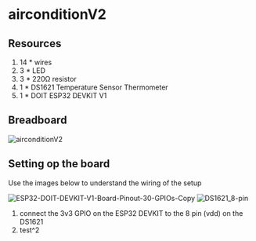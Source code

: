 # airconditionV2
 
## Resources

1. 14 * wires
2. 3 * LED
3. 3 * 220Ω resistor
4. 1 * DS1621 Temperature Sensor Thermometer
5. 1 * DOIT ESP32 DEVKIT V1

## Breadboard
![airconditionV2](https://user-images.githubusercontent.com/40162593/133789003-07c5d6a3-4d97-4ab8-a157-d5a57662b16a.png)

## Setting op the board

Use the images below to understand the wiring of the setup

![ESP32-DOIT-DEVKIT-V1-Board-Pinout-30-GPIOs-Copy](https://user-images.githubusercontent.com/40162593/133789754-861cc8f0-d1d8-422c-8ef9-1a139d93898a.png)
![DS1621_8-pin](https://user-images.githubusercontent.com/40162593/133790604-0b006b64-3559-432f-9224-510e0dffe16e.png)

1. connect the 3v3 GPIO on the ESP32 DEVKIT to the 8 pin (vdd) on the DS1621
2. test^2
